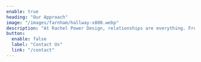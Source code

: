 ```yaml
---
enable: true
heading: "Our Approach"
image: "/images/farnham/hallway-x800.webp"
description: "At Rachel Power Design, relationships are everything. From our carefully selected tradespeople and artisans to the close connections we build with clients, every relationship is key to our success.|We begin every project with a conversation—getting to know you, your lifestyle, and inspirations. This understanding helps us create truly bespoke designs tailored to your unique vision."
button:
  enable: false
  label: "Contact Us"
  link: "/contact"
---
```

